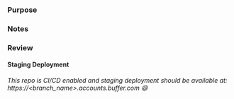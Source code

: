 ### Purpose

### Notes

### Review

#### Staging Deployment

_This repo is CI/CD enabled and staging deployment should be available at:
https://<branch_name>.accounts.buffer.com :smile:_
